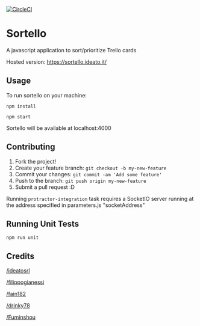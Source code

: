 [![CircleCI](https://circleci.com/gh/mazzcris/sortello.svg?style=shield)](https://circleci.com/gh/mazzcris/sortello)

# Sortello
A javascript application to sort/prioritize Trello cards

Hosted version: https://sortello.ideato.it/

## Usage

To run sortello on your machine:

`npm install`

`npm start`

Sortello will be available at localhost:4000

## Contributing

1. Fork the project!
2. Create your feature branch: `git checkout -b my-new-feature`
3. Commit your changes: `git commit -am 'Add some feature'`
4. Push to the branch: `git push origin my-new-feature`
5. Submit a pull request :D

Running `protractor-integration` task requires a SocketIO server running at the address specified in parameters.js "socketAddress"

## Running Unit Tests

`npm run unit`

## Credits

[/ideatosrl](https://github.com/ideatosrl)

[/filippogianessi](https://github.com/filippogianessi)

[/fain182](https://github.com/fain182)

[/drinky78](https://github.com/drinky78)

[/Fuminshou](https://github.com/Fuminshou)

<!--
## History

TODO: Write history



## License

TODO: Write license
-->
